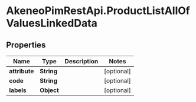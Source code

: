 # AkeneoPimRestApi.ProductListAllOfValuesLinkedData

## Properties

Name | Type | Description | Notes
------------ | ------------- | ------------- | -------------
**attribute** | **String** |  | [optional] 
**code** | **String** |  | [optional] 
**labels** | **Object** |  | [optional] 


